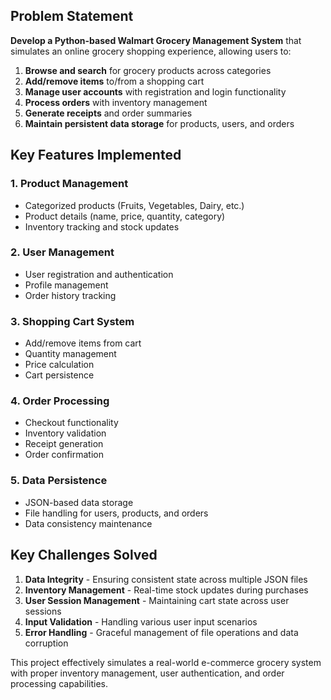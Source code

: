 ## Problem Statement

**Develop a Python-based Walmart Grocery Management System** that simulates an online grocery shopping experience, allowing users to:

1. **Browse and search** for grocery products across categories
2. **Add/remove items** to/from a shopping cart
3. **Manage user accounts** with registration and login functionality
4. **Process orders** with inventory management
5. **Generate receipts** and order summaries
6. **Maintain persistent data storage** for products, users, and orders

## Key Features Implemented

### 1. **Product Management**
- Categorized products (Fruits, Vegetables, Dairy, etc.)
- Product details (name, price, quantity, category)
- Inventory tracking and stock updates

### 2. **User Management**
- User registration and authentication
- Profile management
- Order history tracking

### 3. **Shopping Cart System**
- Add/remove items from cart
- Quantity management
- Price calculation
- Cart persistence

### 4. **Order Processing**
- Checkout functionality
- Inventory validation
- Receipt generation
- Order confirmation

### 5. **Data Persistence**
- JSON-based data storage
- File handling for users, products, and orders
- Data consistency maintenance

## Key Challenges Solved

1. **Data Integrity** - Ensuring consistent state across multiple JSON files
2. **Inventory Management** - Real-time stock updates during purchases
3. **User Session Management** - Maintaining cart state across user sessions
4. **Input Validation** - Handling various user input scenarios
5. **Error Handling** - Graceful management of file operations and data corruption

This project effectively simulates a real-world e-commerce grocery system with proper inventory management, user authentication, and order processing capabilities.
